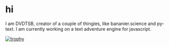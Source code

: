 # hi
I am DVDTSB, creator of a couple of thingies, like bananier.science and py-text.
I am currently working on a text adventure engine for javascript.

[![trophy](https://github-profile-trophy.vercel.app/?username=DVDTSB&theme=onedark)](https://github.com/ryo-ma/github-profile-trophy)
